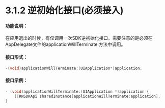 # 3.1.2 逆初始化接口\(必须接入\)

#### 功能说明：

 在应用退出的时候，有仅调用一次SDK逆初始化接口。需要注意的是必须在AppDelegate文件的applicationWillTerminate:方法中调用。

#### 接口形式：

```objectivec
-(void)applicationWillTerminate:(UIApplication*)application;
```

#### 接口示例：

```objectivec
- (void)applicationWillTerminate:(UIApplication *)application {
    [[RNSDKApi sharedInstance]applicationWillTerminate:application];
}
```

